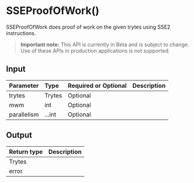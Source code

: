 # SSEProofOfWork()
SSEProofOfWork does proof of work on the given trytes using SSE2 instructions.
> **Important note:** This API is currently in Beta and is subject to change. Use of these APIs in production applications is not supported.


## Input

| Parameter       | Type | Required or Optional | Description |
|:---------------|:--------|:--------| :--------|
| trytes | Trytes | Optional |   |
| mwm | int | Optional |   |
| parallelism | ...int | Optional |   |




## Output

| Return type     | Description |
|:---------------|:--------|
| Trytes |  |
| error |  |



